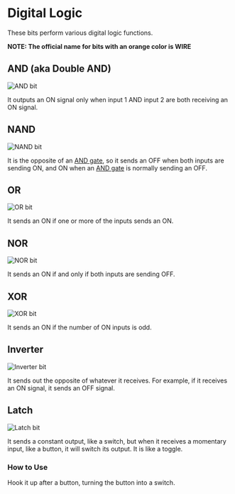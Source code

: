 # Digital Logic

These bits perform various digital logic functions.

**NOTE: The official name for bits with an orange color is WIRE**

## AND (aka Double AND)
![AND bit](https://i.shgcdn.com/a39f2c15-fcb3-430c-b22a-b3ee61dd9c9f/-/format/auto/-/preview/3000x3000/-/quality/lighter/)

It outputs an ON signal only when input 1 AND input 2 are both receiving an ON signal.

## NAND
![NAND bit](https://i.shgcdn.com/5c06dd06-9a7e-47d2-b33a-457df6012ff2/-/format/auto/-/preview/3000x3000/-/quality/lighter/)

It is the opposite of an [AND gate](#and-aka-double-and), so it sends an OFF when both inputs are sending ON, and ON when an [AND gate](#and-aka-double-and) is normally sending an OFF.

## OR
![OR bit](https://i.shgcdn.com/3d6c8e96-5536-4b28-9327-5c6c7c931972/-/format/auto/-/preview/3000x3000/-/quality/lighter/)

It sends an ON if one or more of the inputs sends an ON.

## NOR
![NOR bit](https://i.shgcdn.com/a2c56447-f6d6-413d-9837-707983489d0a/-/format/auto/-/preview/3000x3000/-/quality/lighter/)

It sends an ON if and only if both inputs are sending OFF.

## XOR
![XOR bit](https://i.shgcdn.com/903bcc83-e704-4ddf-a487-4b160bc6364f/-/format/auto/-/preview/3000x3000/-/quality/lighter/)

It sends an ON if the number of ON inputs is odd.

## Inverter
![Inverter bit](https://cdn.shopify.com/s/files/1/1494/3290/products/NpMJAgpg_1_2048x.jpeg?v=1571439466)

It sends out the opposite of whatever it receives. For example, if it receives an ON signal, it sends an OFF signal.

## Latch
![Latch bit](https://cdn.shopify.com/s/files/1/1494/3290/products/jRupPEw_2048x.jpeg?v=1571439466)

It sends a constant output, like a switch, but when it receives a momentary input, like a button, it will switch its output. It is like a toggle.

### How to Use

Hook it up after a button, turning the button into a switch.